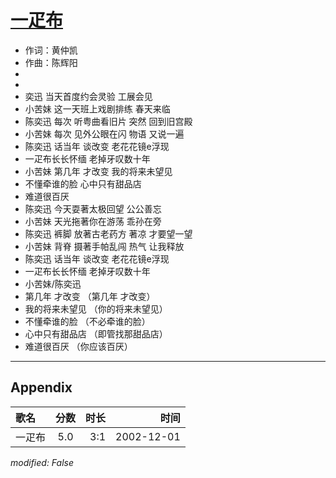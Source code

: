 # [一疋布](https://music.163.com/song?id=66984)

* 作词：黄仲凯
* 作曲：陈辉阳
*
*
* 奕迅 当天首度约会灵验 工展会见
* 小苦妹 这一天班上戏剧排练 春天来临
* 陈奕迅 每次 听粤曲看旧片 突然 回到旧宫殿
* 小苦妹 每次 见外公眼在闪 物语 又说一遍
* 陈奕迅 话当年 谈改变 老花花镜e浮现
* 一疋布长长怀缅 老掉牙叹数十年
* 小苦妹 第几年 才改变 我的将来未望见
* 不懂牵谁的脸 心中只有甜品店
* 难道很百厌
* 陈奕迅 今天耍著太极回望 公公善忘
* 小苦妹 天光拖著你在游荡 乖孙在旁
* 陈奕迅 裤脚 放著古老药方 著凉 才要望一望
* 小苦妹 背脊 摄著手帕乱闯 热气 让我释放
* 陈奕迅 话当年 谈改变 老花花镜e浮现
* 一疋布长长怀缅 老掉牙叹数十年
* 小苦妹/陈奕迅
* 第几年 才改变 （第几年 才改变）
* 我的将来未望见 （你的将来未望见）
* 不懂牵谁的脸 （不必牵谁的脸）
* 心中只有甜品店 （即管找那甜品店）
* 难道很百厌 （你应该百厌）


---

## Appendix

|歌名|分数|时长|时间|
|:---|:---:|---:|---:|
|一疋布|5.0|3:1|2002-12-01

*modified: False*